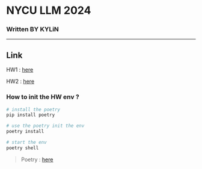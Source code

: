 # NYCU LLM 2024

### Written BY KYLiN

---

## Link

HW1 : [here](./HW1/)

HW2 : [here](./HW2/)

### How to init the HW env ?

```sh
# install the poetry 
pip install poetry

# use the poetry init the env
poetry install

# start the env
poetry shell
```

> Poetry : [here](https://python-poetry.org/)
